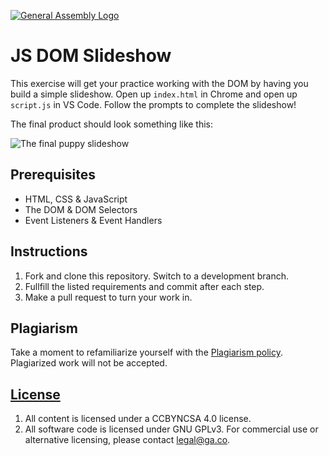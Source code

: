 [![General Assembly Logo](https://camo.githubusercontent.com/1a91b05b8f4d44b5bbfb83abac2b0996d8e26c92/687474703a2f2f692e696d6775722e636f6d2f6b6538555354712e706e67)](https://generalassemb.ly/education/web-development-immersive)

# JS DOM Slideshow

This exercise will get your practice working with the DOM by having you build a simple slideshow. Open up `index.html` in Chrome and open up `script.js` in VS Code. Follow the prompts to complete the slideshow!

The final product should look something like this: 

![The final puppy slideshow](https://media.giphy.com/media/Qw8JnRZ1rhZqnnXeSv/giphy.gif)

## Prerequisites

* HTML, CSS & JavaScript
* The DOM & DOM Selectors
* Event Listeners & Event Handlers

## Instructions

1. Fork and clone this repository. Switch to a development branch. 
1. Fullfill the listed requirements and commit after each step.
1. Make a pull request to turn your work in.

## Plagiarism

Take a moment to refamiliarize yourself with the [Plagiarism policy](https://git.generalassemb.ly/DC-WDI/Administrative/blob/master/plagiarism.md). Plagiarized work will not be accepted.

## [License](LICENSE)

1.  All content is licensed under a CC­BY­NC­SA 4.0 license.
1.  All software code is licensed under GNU GPLv3. For commercial use or
    alternative licensing, please contact legal@ga.co.
